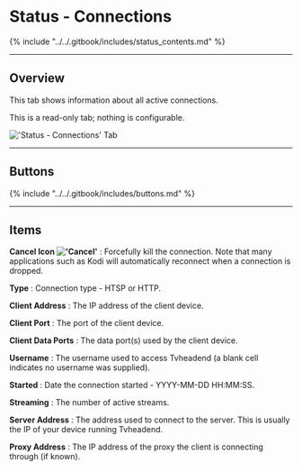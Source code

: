 # Status - Connections

{% include "../../.gitbook/includes/status_contents.md" %}

---

## Overview

This tab shows information about all active connections.

This is a read-only tab; nothing is configurable.

!['Status - Connections' Tab](static/img/doc/status/connections.png)

---

## Buttons

{% include "../../.gitbook/includes/buttons.md" %}

---

## Items

**Cancel Icon !['Cancel'](static/icons/cancel.png)**
: Forcefully kill the connection. Note that many applications such as Kodi will automatically reconnect when a connection is dropped.

**Type**
: Connection type - HTSP or HTTP.

**Client Address**
: The IP address of the client device.

**Client Port**
: The port of the client device.

**Client Data Ports**
: The data port(s) used by the client device.

**Username**
: The username used to access Tvheadend (a blank cell indicates no username was supplied).

**Started**
: Date the connection started - YYYY-MM-DD HH:MM:SS.

**Streaming**
: The number of active streams.

**Server Address**
: The address used to connect to the server. This is usually the IP of your device running Tvheadend.

**Proxy Address**
: The IP address of the proxy the client is connecting through (if known).
